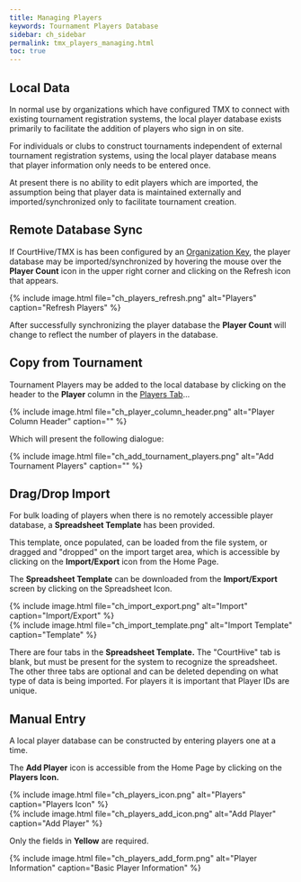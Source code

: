 ```yaml
---
title: Managing Players
keywords: Tournament Players Database
sidebar: ch_sidebar
permalink: tmx_players_managing.html
toc: true
---
```

## Local Data

In normal use by organizations which have configured TMX to connect with existing tournament registration systems, the local player database exists primarily to facilitate the addition of players who sign in on site.

For individuals or clubs to construct tournaments independent of external tournament registration systems, using the local player database means that player information only needs to be entered once.

At present there is no ability to edit players which are imported, the assumption being that player data is maintained externally and imported/synchronized only to facilitate tournament creation.  

## Remote Database Sync

If CourtHive/TMX is has been configured by an [Organization Key](tmx_configuration.html), the player database may be imported/synchronized by hovering the mouse over the __Player Count__ icon in the upper right corner and clicking on the Refresh icon that appears.

{% include image.html file="ch_players_refresh.png" alt="Players" caption="Refresh Players" %}

After successfully synchronizing the player database the __Player Count__ will change to reflect the number of players in the database.

## Copy from Tournament

Tournament Players may be added to the local database by clicking on the header to the __Player__ column in the [Players Tab](tmx_tournament_players.html)...

{% include image.html file="ch_player_column_header.png" alt="Player Column Header" caption="" %}

Which will present the following dialogue:

{% include image.html file="ch_add_tournament_players.png" alt="Add Tournament Players" caption="" %}

## Drag/Drop Import

For bulk loading of players when there is no remotely accessible player database, a __Spreadsheet Template__ has been provided.

This template, once populated, can be loaded from the file system, or dragged and "dropped" on the import target area, which is accessible by clicking on the __Import/Export__ icon from the Home Page.

The __Spreadsheet Template__ can be downloaded from the __Import/Export__ screen by clicking on the Spreadsheet Icon.

<div style='display: flex; flex-wrap: wrap;'>
<div style='padding-right: 1em;'>{% include image.html file="ch_import_export.png" alt="Import" caption="Import/Export" %}</div>
{% include image.html file="ch_import_template.png" alt="Import Template" caption="Template" %}
</div>

There are four tabs in the  __Spreadsheet Template.__  The "CourtHive" tab is blank, but must be present for the system to recognize the spreadsheet.  The other three tabs are optional and can be deleted depending on what type of data is being imported. For players it is important that Player IDs are unique.

## Manual Entry

A local player database can be constructed by entering players one at a time.

The __Add Player__ icon is accessible from the Home Page by clicking on the __Players Icon.__

<div style='display: flex; flex-wrap: wrap;'>
   <div style='padding-right: 1em;'> {% include image.html file="ch_players_icon.png" alt="Players" caption="Players Icon" %}</div>
   {% include image.html file="ch_players_add_icon.png" alt="Add Player" caption="Add Player" %}
</div>

Only the fields in __Yellow__ are required.

{% include image.html file="ch_players_add_form.png" alt="Player Information" caption="Basic Player Information" %}
